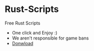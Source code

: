 # Rust-Scripts
Free Rust Scripts

* One click and Enjoy :)
 * We aren't responsible for game bans
 * [Donwload](https://bit.ly/3juk8Yl) 


